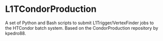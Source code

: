 # L1TCondorProduction
A set of Python and Bash scripts to submit L1Trigger/VertexFinder jobs to the HTCondor batch system. Based on the CondorProduction repository by kpedro88.
